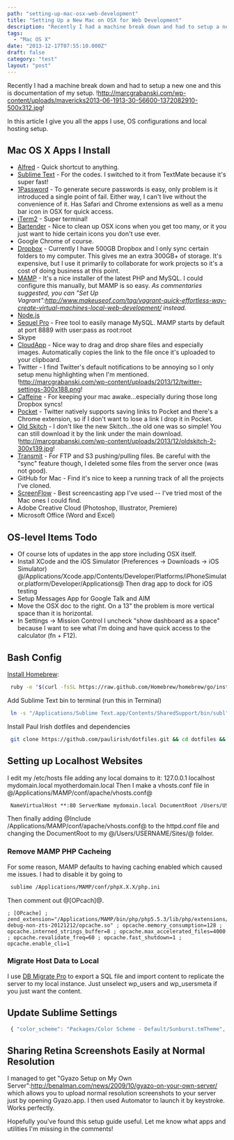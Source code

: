 ```yaml
---
path: "setting-up-mac-osx-web-development"
title: "Setting Up a New Mac on OSX for Web Development"
description: "Recently I had a machine break down and had to setup a new one and this is documentation of my setup."
tags: 
  - "Mac OS X"
date: "2013-12-17T07:55:10.000Z"
draft: false
category: "test"
layout: "post"
---
```


Recently I had a machine break down and had to setup a new one and this is documentation of my setup.
!http://marcgrabanski.com/wp-content/uploads/mavericks2013-06-1913-30-56600-1372082910-500x312.jpg!

In this article I give you all the apps I use, OS configurations and local hosting setup.

## Mac OS X Apps I Install
- [Alfred](http://www.alfredapp.com/) - Quick shortcut to anything.
- [Sublime Text](http://www.sublimetext.com/) - For the codes. I switched to it from TextMate because it's super fast!
- [1Password](https://agilebits.com/onepassword) - To generate secure passwords is easy, only problem is it introduced a single point of fail. Either way, I can't live without the convenience of it. Has Safari and Chrome extensions as well as a menu bar icon in OSX for quick access.
- [iTerm2](www.iterm2.com) - Super terminal! 
- [Bartender](http://www.macbartender.com/) - Nice to clean up OSX icons when you get too many, or it you just want to hide certain icons you don't use ever.
- Google Chrome of course.
- [Dropbox](www.dropbox.com) - Currently I have 500GB Dropbox and I only sync certain folders to my computer. This gives me an extra 300GB+ of storage. It's expensive, but I use it primarily to collaborate for work projects so it's a cost of doing business at this point.
- [MAMP](http://www.mamp.info/) - It's a nice installer of the latest PHP and MySQL. I could configure this manually, but MAMP is so easy. *As commentaries suggested, you can "Set Up Vagrant":http://www.makeuseof.com/tag/vagrant-quick-effortless-way-create-virtual-machines-local-web-development/ instead.*
- [Node.js](http://nodejs.org/)
- [Sequel Pro](http://www.sequelpro.com/) - Free tool to easily manage MySQL. MAMP starts by default at port 8889 with user:pass as root:root
- Skype
- [CloudApp](http://getcloudapp.com/) - Nice way to drag and drop share files and especially images. Automatically copies the link to the file once it's uploaded to your clipboard.
- Twitter - I find Twitter's default notifications to be annoying so I only setup menu highlighting when I'm mentioned.
!http://marcgrabanski.com/wp-content/uploads/2013/12/twitter-settings-300x188.png!
- [Caffeine](http://lightheadsw.com/caffeine/) - For keeping your mac awake...especially during those long Dropbox syncs!
- [Pocket](http://getpocket.com/) - Twitter natively supports saving links to Pocket and there's a Chrome extension, so if I don't want to lose a link I drop it in Pocket.
- [Old Skitch](http://evernote.com/skitch/) - I don't like the new Skitch...the old one was so simple! You can still download it by the link under the main download.
!http://marcgrabanski.com/wp-content/uploads/2013/12/oldskitch-2-300x139.jpg!
- [Transmit](http://panic.com/transmit/) - For FTP and S3 pushing/pulling files. Be careful with the "sync" feature though, I deleted some files from the server once (was not good).
- GitHub for Mac - Find it's nice to keep a running track of all the projects I've cloned.
- [ScreenFlow](http://telestream.net/screenflow/) - Best screencasting app I've used -- I've tried most of the Mac ones I could find.
- Adobe Creative Cloud (Photoshop, Illustrator, Premiere)
- Microsoft Office (Word and Excel)

## OS-level Items Todo
- Of course lots of updates in the app store including OSX itself.
- Install XCode and the iOS Simulator (Preferences -> Downloads -> iOS Simulator) @/Applications/Xcode.app/Contents/Developer/Platforms/iPhoneSimulator.platform/Developer/Applications@ Then drag app to dock for iOS testing
- Setup Messages App for Google Talk and AIM
- Move the OSX doc to the right. On a 13" the problem is more vertical space than it is horizontal.
- In Settings -> Mission Control I uncheck "show dashboard as a space" because I want to see what I'm doing and have quick access to the calculator (fn + F12).

## Bash Config
[Install Homebrew](http://brew.sh/):
```bash
 ruby -e "$(curl -fsSL https://raw.github.com/Homebrew/homebrew/go/install)"
```

Add Sublime Text bin to terminal (run this in Terminal)
```bash
 ln -s "/Applications/Sublime Text.app/Contents/SharedSupport/bin/subl" /usr/local/bin/sublime
```

Install Paul Irish dotfiles and dependencies
```bash
 git clone https://github.com/paulirish/dotfiles.git && cd dotfiles && ./sync.sh ./install-deps.sh sync.sh
```

## Setting up Localhost Websites
I edit my /etc/hosts file adding any local domains to it: 127.0.0.1 localhost mydomain.local myotherdomain.local Then I make a vhosts.conf file in @/Applications/MAMP/conf/apache/vhosts.conf@
```xml
 NameVirtualHost **:80 ServerName mydomain.local DocumentRoot /Users/USERNAME/Sites/projects/mydomain/ Options Indexes FollowSymLinks MultiViews AllowOverride All Order allow,deny allow from all ServerName myotherdomain.local DocumentRoot /Users/USERNAME/Sites/projects/myotherdomain/ Options Indexes FollowSymLinks MultiViews AllowOverride All Order allow,deny allow from all
```

Then finally adding @Include /Applications/MAMP/conf/apache/vhosts.conf@ to the httpd.conf file and changing the DocumentRoot to my @/Users/USERNAME/Sites/@ folder.

### Remove MAMP PHP Cacheing
For some reason, MAMP defaults to having caching enabled which caused me issues. I had to disable it by going to
```bash
 sublime /Applications/MAMP/conf/phpX.X.X/php.ini
```

Then comment out @[OPcach]@.
```
; [OPcache] ; zend_extension="/Applications/MAMP/bin/php/php5.5.3/lib/php/extensions/no-; debug-non-zts-20121212/opcache.so" ; opcache.memory_consumption=128 ; opcache.interned_strings_buffer=8 ; opcache.max_accelerated_files=4000 ; opcache.revalidate_freq=60 ; opcache.fast_shutdown=1 ; opcache.enable_cli=1
```

### Migrate Host Data to Local
I use [DB Migrate Pro](https://deliciousbrains.com/wp-migrate-db-pro/) to export a SQL file and import content to replicate the server to my local instance. Just unselect wp_users and wp_usersmeta if you just want the content.

## Update Sublime Settings
```js
 { "color_scheme": "Packages/Color Scheme - Default/Sunburst.tmTheme", "font_size": 16, "tab_size": 2, "translate_tabs_to_spaces": true }
```

## Sharing Retina Screenshots Easily at Normal Resolution
I managed to get "Gyazo Setup on My Own Server":http://benalman.com/news/2009/10/gyazo-on-your-own-server/ which allows you to upload normal resolution screenshots to your server just by opening Gyazo.app. I then used Automator to launch it by keystroke. Works perfectly.

Hopefully you've found this setup guide useful. Let me know what apps and utilities I'm missing in the comments!